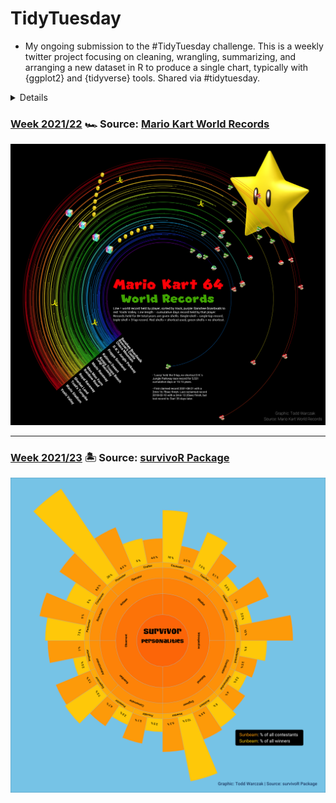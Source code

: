# TidyTuesday

* My ongoing submission to the #TidyTuesday challenge. This is a weekly twitter project focusing on cleaning, wrangling, summarizing, and arranging a new dataset in R to produce a single chart, typically with {ggplot2} and {tidyverse} tools. Shared via #tidytuesday. 

<details>
<!-- toc -->
* **Challenges 2018**
  - 2021/22 [🏎️ Mario Kart](https://github.com/TWarczak/TidyTuesday/tree/main/plots/2021_22_mariokart)
  - 2021/23 [🏝 Survivor](https://github.com/TWarczak/TidyTuesday/main/plots/2021_23_survivor)
<!-- tocstop -->
</details>

### [Week 2021/22](https://github.com/TWarczak/TidyTuesday/tree/main/r_code/2021_22_mariokart) 🏎 Source: [Mario Kart World Records](https://mkwrs.com/)
![.plots/2021_22_mariokart/rainbow_road.png](https://raw.githubusercontent.com/TWarczak/TidyTuesday/main/plots/2021_22_mariokart/rainbow_road_low_res.png)

***

### [Week 2021/23](https://github.com/TWarczak/TidyTuesday/tree/main/r_code/2021_23_survivor) 🏝 Source: [survivoR Package](https://github.com/doehm/survivoR)
![./plots/2021_23_survivor/survivor_low_res.png](https://raw.githubusercontent.com/TWarczak/TidyTuesday/main/plots/2021_23_survivor/survivor_low_res.png)

